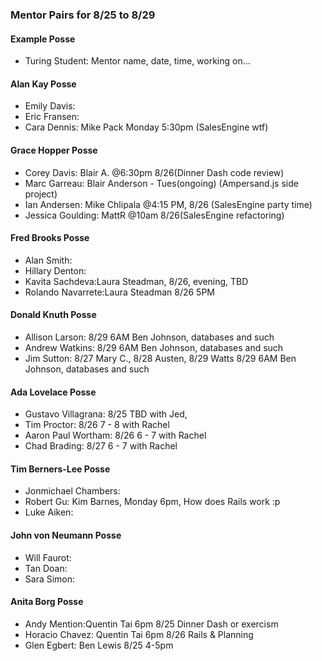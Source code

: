 ### Mentor Pairs for 8/25 to 8/29

#### Example Posse
* Turing Student: Mentor name, date, time, working on...

#### Alan Kay Posse
  * Emily Davis:
  * Eric Fransen:
  * Cara Dennis: Mike Pack Monday 5:30pm (SalesEngine wtf)

#### Grace Hopper Posse
  * Corey Davis: Blair A. @6:30pm 8/26(Dinner Dash code review)
  * Marc Garreau: Blair Anderson - Tues(ongoing) (Ampersand.js side project)
  * Ian Andersen: Mike Chlipala @4:15 PM, 8/26 (SalesEngine party time)
  * Jessica Goulding: MattR @10am 8/26(SalesEngine refactoring)

#### Fred Brooks Posse
  * Alan Smith:
  * Hillary Denton:
  * Kavita Sachdeva:Laura Steadman, 8/26, evening, TBD
  * Rolando Navarrete:Laura Steadman 8/26 5PM

#### Donald Knuth Posse
  * Allison Larson: 8/29 6AM Ben Johnson, databases and such 
  * Andrew Watkins: 8/29 6AM Ben Johnson, databases and such 
  * Jim Sutton:  8/27 Mary C., 8/28 Austen, 8/29 Watts  8/29 6AM Ben Johnson, databases and such 

#### Ada Lovelace Posse
  * Gustavo Villagrana:  8/25 TBD with Jed,
  * Tim Proctor:         8/26 7 - 8 with Rachel
  * Aaron Paul Wortham:  8/26 6 - 7 with Rachel
  * Chad Brading:        8/27 6 - 7 with Rachel

#### Tim Berners-Lee Posse
  * Jonmichael Chambers:
  * Robert Gu: Kim Barnes, Monday 6pm, How does Rails work :p
  * Luke Aiken:

#### John von Neumann Posse
  * Will Faurot:
  * Tan Doan:
  * Sara Simon:

#### Anita Borg Posse
  * Andy Mention:Quentin Tai 6pm 8/25 Dinner Dash or exercism
  * Horacio Chavez: Quentin Tai 6pm 8/26 Rails & Planning
  * Glen Egbert: Ben Lewis 8/25 4-5pm
